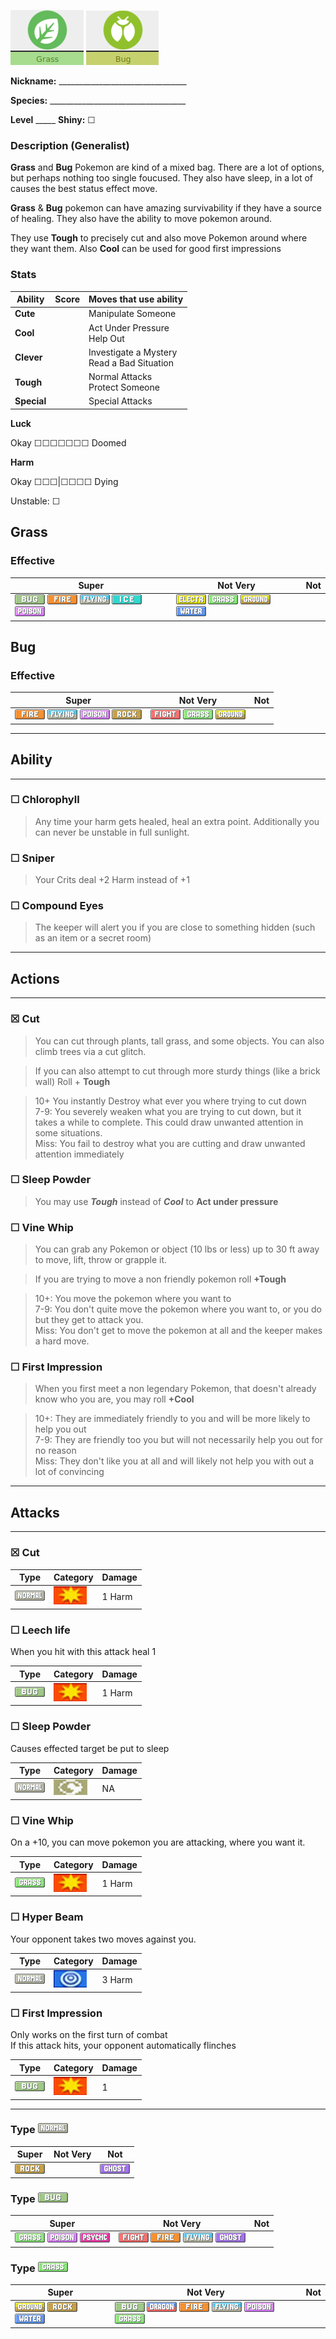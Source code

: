 ![Grass](images/grass.png) ![Bug](images/bug.png)

**Nickname:** \_\_\_\_\_\_\_\_\_\_\_\_\_\_\_\_\_\_\_\_\_\_\_\_\_\_\_\_\_\_\_\_

**Species:** \_\_\_\_\_\_\_\_\_\_\_\_\_\_\_\_\_\_\_\_\_\_\_\_\_\_\_\_\_\_\_\_\_\_

**Level** _\_\_\_\_   **Shiny:** ☐

### Description (Generalist)

**Grass** and **Bug** Pokemon are kind of a mixed bag. There are a lot of options, but perhaps nothing too single foucused. They also have sleep, in a lot of causes the best status effect move. 

**Grass** & **Bug** pokemon can have amazing survivability if they have a source of healing. They also have the ability to move pokemon around.

They use **Tough** to precisely cut and also move Pokemon around where they want them. Also **Cool** can be used for good first impressions

### Stats


 |      Ability                   | Score | Moves that use ability                         |
 |--------------------------------|---------|-----------------------------|
 | **Cute**  | | Manipulate Someone <br/> |
 | **Cool**  | | Act Under Pressure <br/> Help Out |
 | **Clever**| | Investigate a Mystery <br/> Read a Bad Situation |
 | **Tough** | | Normal Attacks <br/> Protect Someone |
 | **Special** | | Special Attacks <br/> |

**Luck**

Okay ☐☐☐☐☐☐☐ Doomed

**Harm**

Okay ☐☐☐|☐☐☐☐ Dying

Unstable: ☐


## Grass 

### Effective

 |   Super                                                                                                                                      | Not Very                                                                                                                | Not|
 |----------------------------------------------------------------------------------------------------------------------------------------------|-------------------------------------------------------------------------------------------------------------------------|----|
 | ![](images/BugIC_Big.webp) ![](images/FireIC_Big.webp) ![](images/FlyingIC_Big.webp) ![](images/IceIC_Big.webp) ![](images/PoisonIC_Big.webp)|  ![](images/ElectricIC_Big.webp) ![](images/GrassIC_Big.webp) ![](images/GroundIC_Big.webp) ![](images/WaterIC_Big.webp)|    |

## Bug 

### Effective

 |   Super                                                                                                                                      | Not Very                                                                                                                | Not|
 |----------------------------------------------------------------------------------------------------------------------------------------------|-------------------------------------------------------------------------------------------------------------------------|----|
 | ![](images/FireIC_Big.webp) ![](images/FlyingIC_Big.webp) ![](images/PoisonIC_Big.webp) ![](images/RockIC_Big.webp)|  ![](images/FightingIC_Big.webp) ![](images/GrassIC_Big.webp)  ![](images/GroundIC_Big.webp)   ||

---

##  Ability

---

### ☐ Chlorophyll  
> Any time your harm gets healed, heal an extra point. Additionally you can never be unstable in full sunlight.

### ☐ Sniper  
> Your Crits deal +2 Harm instead of +1

### ☐ Compound Eyes  
> The keeper will alert you if you are close to something hidden (such as an item or a secret room)

---

## Actions

---

### ☒ Cut

> You can cut through plants, tall grass, and some objects. You can also climb trees via a cut glitch.

> If you can also attempt to cut through more sturdy things (like a brick wall) Roll + **Tough**

> 10+ You instantly Destroy what ever you where trying to cut down  
> 7-9: You severely weaken what you are trying to cut down, but it takes a while to complete. This could draw unwanted attention in some situations.  
> Miss: You fail to destroy what you are cutting and draw unwanted attention immediately  

### ☐ Sleep Powder

> You may use ***Tough*** instead of ***Cool*** to **Act under pressure**

### ☐ Vine Whip

> You can grab any Pokemon or object (10 lbs or less) up to 30 ft away to move, lift, throw or grapple it.

> If you are trying to move a non friendly pokemon roll **+Tough**

> 10+: You move the pokemon where you want to  
> 7-9: You don't quite move the pokemon where you want to, or you do but they get to attack you.  
> Miss: You don't get to move the pokemon at all and the keeper makes a hard move.

### ☐  First Impression

> When you first meet a non legendary Pokemon, that doesn't already know who you are, you may roll **+Cool**

> 10+: They are immediately friendly to you and will be more likely to help you out  
> 7-9: They are friendly too you but will not necessarily help you out for no reason  
> Miss: They don't like you at all and will likely not help you with out a lot of convincing
---

## Attacks

---

### ☒ Cut

  | Type        | Category   | Damage      |
 | ----------- | ------------ | ----------- |
 | ![](images/NormalIC_Big.webp)| ![](images/physical.png)| 1 Harm |


### ☐ Leech life

When you hit with this attack heal 1


| Type        | Category   | Damage      |
| ----------- | ------------ | ----------- |
| ![](images/BugIC_Big.webp)| ![](images/physical.png)| 1 Harm |


### ☐ Sleep Powder

Causes effected target be put to sleep


 | Type        | Category   | Damage      |
 | ----------- | ------------ | ----------- |
 | ![](images/NormalIC_Big.webp)| ![](images/status.png)| NA |


### ☐ Vine Whip

On a +10, you can move pokemon you are attacking, where you want it.


| Type        | Category   | Damage      |
| ----------- | ------------ | ----------- |
| ![](images/GrassIC_Big.webp)| ![](images/physical.png)| 1 Harm |

### ☐ Hyper Beam

Your opponent takes two moves against you.


 | Type        | Category   | Damage      |
 | ----------- | ------------ | ----------- |
 | ![](images/NormalIC_Big.webp)| ![](images/special.png)| 3 Harm |


### ☐ First Impression


Only works on the first turn of combat  
If this attack hits, your opponent automatically flinches


 | Type        | Category   | Damage      |
 | ----------- | ------------ | ----------- |
 | ![](images/BugIC_Big.webp)| ![](images/physical.png)| 1 |

----

### Type ![](images/NormalIC_Big.webp)

 |   Super                        | Not Very| Not                         |
 |--------------------------------|---------|-----------------------------|
 | ![](images/RockIC_Big.webp)|         | ![](images/GhostIC_Big.webp)|

### Type ![](images/BugIC_Big.webp)

 |   Super                        | Not Very| Not                         |
 |--------------------------------|---------|-----------------------------|
 | ![](images/GrassIC_Big.webp) ![](images/PoisonIC_Big.webp) ![](images/PsychicIC_Big.webp)|  ![](images/FightingIC_Big.webp) ![](images/FireIC_Big.webp) ![](images/FlyingIC_Big.webp) ![](images/GhostIC_Big.webp) | |

### Type ![](images/GrassIC_Big.webp)

 |   Super                        | Not Very| Not                         |
 |--------------------------------|---------|-----------------------------|
 | ![](images/GroundIC_Big.webp) ![](images/RockIC_Big.webp) ![](images/WaterIC_Big.webp)|  ![](images/BugIC_Big.webp) ![](images/DragonIC_Big.webp) ![](images/FireIC_Big.webp) ![](images/FlyingIC_Big.webp) ![](images/PoisonIC_Big.webp) ![](images/GrassIC_Big.webp)| |
